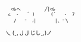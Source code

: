       𐚁へ         ╱|𐚁
     ૮  -   ՛ )      (`   -  7
       /   ⁻  ៸|       |、⁻〵
 乀 (ˍ, ل ل      じしˍ,)ノ






<!---
SignHolo/SignHolo is a ✨ special ✨ repository because its `README.md` (this file) appears on your GitHub profile.
You can click the Preview link to take a look at your changes.
--->
